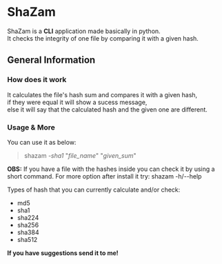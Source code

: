 # ShaZam

ShaZam is a **CLI** application made basically in python. <br>
It checks the integrity of one file by comparing it with a given hash.

## General Information

### How does it work

It calculates the file's hash sum and compares it with a given hash, <br>
if they were equal it will show a sucess message, <br>
else it will say that the calculated hash and the given one are different.

### Usage & More
You can use it as below:

  > shazam *-sha1* "*file_name*" "*given_sum*"

**OBS:** If you have a file with the hashes inside you can check it by using a short command.
For more option after install it try: shazam -h/--help
  
Types of hash that you can currently calculate and/or check:

* md5
* sha1
* sha224
* sha256
* sha384
* sha512

**If you have suggestions send it to me!**
